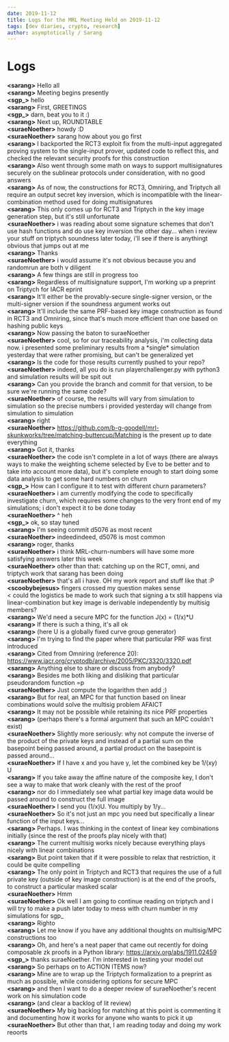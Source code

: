 ```yaml
---
date: 2019-11-12
title: Logs for the MRL Meeting Held on 2019-11-12
tags: [dev diaries, crypto, research]
author: asymptotically / Sarang
---
```


# Logs

**\<sarang\>** Hello all  
**\<sarang\>** Meeting begins presently  
**\<sgp\_\>** hello  
**\<sarang\>** First, GREETINGS  
**\<sgp\_\>** darn, beat you to it :)  
**\<sarang\>** Next up, ROUNDTABLE  
**\<suraeNoether\>** howdy :D  
**\<suraeNoether\>** sarang how about you go first  
**\<sarang\>** I backported the RCT3 exploit fix from the multi-input aggregated proving system to the single-input prover, updated code to reflect this, and checked the relevant security proofs for this construction  
**\<sarang\>** Also went through some math on ways to support multisignatures securely on the sublinear protocols under consideration, with no good answers  
**\<sarang\>** As of now, the constructions for RCT3, Omniring, and Triptych all require an output secret key inversion, which is incompatible with the linear-combination method used for doing multisignatures  
**\<sarang\>** This only comes up for RCT3 and Triptych in the key image generation step, but it's still unfortunate  
**\<suraeNoether\>** i was reading about some signature schemes that don't use hash functions and do use key inversion the other day... when i review your stuff on triptych soundness later today, i'll see if there is anythingt obvious that jumps out at me  
**\<sarang\>** Thanks  
**\<suraeNoether\>** i would assume it's not obvious because you and randomrun are both v diligent  
**\<sarang\>** A few things are still in progress too  
**\<sarang\>** Regardless of multisignature support, I'm working up a preprint on Triptych for IACR eprint  
**\<sarang\>** It'll either be the provably-secure single-signer version, or the multi-signer version if the soundness argument works out  
**\<sarang\>** It'll include the same PRF-based key image construction as found in RCT3 and Omniring, since that's much more efficient than one based on hashing public keys  
**\<sarang\>** Now passing the baton to suraeNoether   
**\<suraeNoether\>** cool, so for our traceability analysis, i'm collecting data now. i presented some preliminary results from a \*single\* simulation yesterday that were rather promising, but can't be generalized yet  
**\<sarang\>** Is the code for those results currently pushed to your repo?  
**\<suraeNoether\>** indeed, all you do is run playerchallenger.py with python3 and simulation results will be spit out  
**\<sarang\>** Can you provide the branch and commit for that version, to be sure we're running the same code?  
**\<suraeNoether\>** of course, the results will vary from simulation to simulation so the precise numbers i provided yesterday will change from simulation to simulation  
**\<sarang\>** right  
**\<suraeNoether\>** https://github.com/b-g-goodell/mrl-skunkworks/tree/matching-buttercup/Matching is the present up to date everything  
**\<sarang\>** Got it, thanks  
**\<suraeNoether\>** the code isn't complete in a lot of ways (there are always ways to make the weighting scheme selected by Eve to be better and to take into account more data), but it's complete enough to start doing some data analysis to get some hard numbers on churn  
**\<sgp\_\>** How can I configure it to test with different churn parameters?  
**\<suraeNoether\>** i am currently modifying the code to specifically investigate churn, which requires some changes to the very front end of my simulations; i don't expect it to be done today  
**\<suraeNoether\>** ^ heh  
**\<sgp\_\>** ok, so stay tuned  
**\<sarang\>** I'm seeing commit d5076 as most recent  
**\<suraeNoether\>** indeedindeed, d5076 is most common  
**\<sarang\>** roger, thanks  
**\<suraeNoether\>** i think MRL-churn-numbers will have some more satisfying answers later this week  
**\<suraeNoether\>** other than that: catching up on the RCT, omni, and triptych work that sarang has been doing  
**\<suraeNoether\>** that's all i have. OH my work report and stuff like that :P  
**\<scoobybejesus\>** fingers crossed my question makes sense  
\< could the logistics be made to work such that signing a tx still happens via linear-combination but key image is derivable independently by multisig members?  
**\<sarang\>** We'd need a secure MPC for the function J(x) = (1/x)\*U  
**\<sarang\>** If there is such a thing, it's all ok  
**\<sarang\>** (here U is a globally fixed curve group generator)  
**\<sarang\>** I'm trying to find the paper where that particular PRF was first introduced  
**\<sarang\>** Cited from Omniring (reference 20): https://www.iacr.org/cryptodb/archive/2005/PKC/3320/3320.pdf  
**\<sarang\>** Anything else to share or discuss from anybody?  
**\<sarang\>** Besides me both liking and disliking that particular pseudorandom function =p  
**\<suraeNoether\>** Just compute the logarithm then add ;)  
**\<sarang\>** But for real, an MPC for that function based on linear combinations would solve the multisig problem AFAICT  
**\<sarang\>** It may not be possible while retaining its nice PRF properties  
**\<sarang\>** (perhaps there's a formal argument that such an MPC couldn't exist)  
**\<suraeNoether\>** Slightly more seriously: why not compute the inverse of the product of the private keys and instead of a partial sum on the basepoint being passed around, a partial product on the basepoint is passed around...  
**\<suraeNoether\>** If I have x and you have y, let the combined key be 1/(xy) U  
**\<sarang\>** If you take away the affine nature of the composite key, I don't see a way to make that work cleanly with the rest of the proof  
**\<sarang\>** nor do I immediately see what partial key image data would be passed around to construct the full image  
**\<suraeNoether\>** I send you (1/x)U. You multiply by 1/y...  
**\<suraeNoether\>** So it's not just an mpc you need but specifically a linear function of the input keys...  
**\<sarang\>** Perhaps. I was thinking in the context of linear key combinations initially (since the rest of the proofs play nicely with that)  
**\<sarang\>** The current multisig works nicely because everything plays nicely with linear combinations  
**\<sarang\>** But point taken that if it were possible to relax that restriction, it could be quite compelling  
**\<sarang\>** The only point in Triptych and RCT3 that requires the use of a full private key (outside of key image construction) is at the end of the proofs, to construct a particular masked scalar  
**\<suraeNoether\>** Hmm  
**\<suraeNoether\>** Ok well I am going to continue reading on triptych and I will try to make a push later today to mess with churn number in my simulations for sgp\_  
**\<sarang\>** Righto  
**\<sarang\>** Let me know if you have any additional thoughts on multisig/MPC constructions too  
**\<sarang\>** Oh, and here's a neat paper that came out recently for doing composable zk proofs in a Python library: https://arxiv.org/abs/1911.02459  
**\<sgp\_\>** thanks suraeNoether. I'm interested in testing your model out  
**\<sarang\>** So perhaps on to ACTION ITEMS now?  
**\<sarang\>** Mine are to wrap up the Triptych formalization to a preprint as much as possible, while considering options for secure MPC  
**\<sarang\>** and then I want to do a deeper review of suraeNoether's recent work on his simulation code  
**\<sarang\>** (and clear a backlog of lit review)  
**\<suraeNoether\>** My big backlog for matching at  this point is commenting it and documenting how it works for anyone who wants to pick it up  
**\<suraeNoether\>** But other than that, I am reading today and doing my work reoorts  
